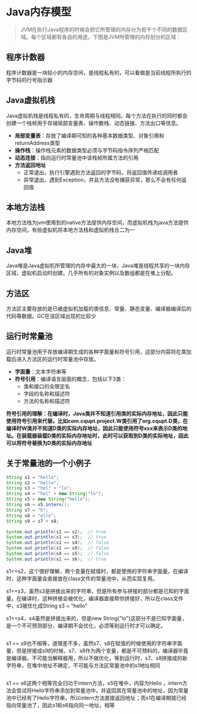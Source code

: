 # Java内存模型

>JVM在执行Java程序的时候会把它所管理的内存分为若干个不同的数据区域。每个区域都有各自的用途，下图是JVM所管理的内存划分的区域：



## 程序计数器

程序计数器是一块较小的内存空间，是线程私有的，可以看做是当前线程所执行的字节码的行号指示器

## Java虚拟机栈

Java虚拟机栈是线程私有的，生命周期与线程相同。每个方法在执行的同时都会创建一个栈帧用于存储局部变量表、操作数栈、动态链接、方法出口等信息。
- **局部变量表**：存放了编译期可知的各种基本数据类型、对象引用和returnAddress类型
- **操作栈**：操作栈元素的数据类型必须与字节码指令序列严格匹配
- **动态连接**：指向运行时常量池中该栈帧所属方法的引用
- **方法返回地址**
    - 正常退出，执行引擎遇到方法返回的字节码，将返回值传递给调用者
    - 异常退出，遇到Exception，并且方法没有捕获异常，那么不会有任何返回值


## 本地方法栈

本地方法栈为jvm使用到的native方法提供内存空间，而虚拟机栈为java方法提供内存空间，有些虚拟机将本地方法栈和虚拟机栈合二为一

## Java堆

Java堆是Java虚拟机所管理的内存中最大的一块，Java堆是线程共享的一块内存区域，虚拟机启动时创建。几乎所有的对象实例以及数组都是在堆上分配。

## 方法区

方法区主要存放的是已被虚拟机加载的类信息、常量、静态变量、编译器编译后的代码等数据。GC在该区域出现的比较少

## 运行时常量池

运行时常量池用于存放编译期生成的各种字面量和符号引用，这部分内容将在类加载后进入方法区的运行时常量池中存放。
- **字面量**：文本字符串等
- **符号引用**：编译语言层面的概念，包括以下3类：
    - 类和接口的全限定名
    - 字段的名称和描述符
    - 方法的名称和描述符

**符号引用的理解：在编译时，Java类并不知道引用类的实际内存地址，因此只能使用符号引用来代替。比如com.cqupt.project.W类引用了org.cqupt.D类，在编译时W类并不知道D类的实际内存地址，因此只能使用符号xxx来表示D类的地址。在装载器装载D类的实际内存地址时，此时可以获取到D类的实际地址，因此可以将符号替换为D类的实际内存地址**

## 关于常量池的一个小例子

```Java
String s1 = "hello";
String s2 = "hello";
String s3 = "hel" + "lo";
String s4 = "hel" + new String("lo");
String s5 = new String("hello");
String s6 = s5.intern();
String s7 = "h";
String s8 = "ello";
String s9 = s7 + s8;

System.out.println(s1 == s2);  // true
System.out.println(s1 == s3);  // true
System.out.println(s1 == s4);  // false
System.out.println(s1 == s9);  // false
System.out.println(s4 == s5);  // false
System.out.println(s1 == s6);  // true
```

s1==s2，这个很好理解，两个变量在赋值时，都是使用的字符串字面量。在编译时，这种字面量会直接放在class文件的常量池中，从而实现复用。

s1==s3，虽然s3是拼接出来的字符串，但是所有参与拼接的部分都是已知的字面量。在编译时，这种拼接会被优化，编译器直接帮你拼接好，所以在class文件中，s3被优化成String s3 = "hello"

s1==s4，s4虽然是拼接出来的，但是new String("lo")这部分不是已知字面量，是一个不可预测部分，编译期不会优化，必须等到运行时才可以确定。

![]()

 s1 == s9也不相等，道理差不多，虽然s7、s8在赋值的时候使用的字符串字面量，但是拼接成s9的时候，s7、s8作为两个变量，都是不可预料的，编译器毕竟是编译器，不可能当解释器用，所以不做优化，等到运行时，s7、s8拼接成的新字符串，在堆中地址不确定，不可能与方法区常量池中的s1地址相同

 ![]()

  s1 == s6这两个相等完全归功于intern方法，s5在堆中，内容为Hello ，intern方法会尝试将Hello字符串添加到常量池中，并返回其在常量池中的地址，因为常量池中已经有了Hello字符串，所以intern方法直接返回地址；而s1在编译期就已经指向常量池了，因此s1和s6指向同一地址，相等